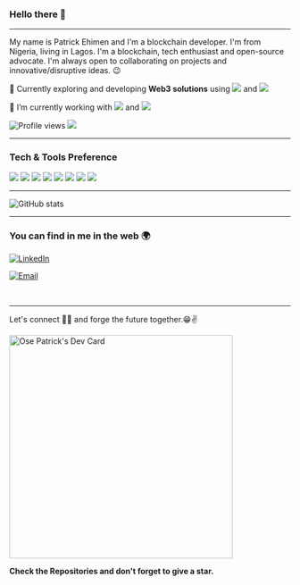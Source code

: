 ### Hello there 👋

---

My name is Patrick Ehimen and I'm a blockchain developer. I'm from Nigeria, living in Lagos. I'm a blockchain, tech enthusiast and open-source advocate. I'm always open to collaborating on projects and innovative/disruptive ideas. :wink:
 
 🔭 Currently exploring and developing **Web3 solutions** using <img src="https://img.shields.io/badge/Ethereum-3C3C3D?style=for-the-badge&logo=Ethereum&logoColor=white"> and <img src="https://img.shields.io/badge/Solidity-e6e6e6?style=for-the-badge&logo=solidity&logoColor=black">
 
 🌱 I’m currently working with <img src="https://img.shields.io/badge/JavaScript-323330?style=for-the-badge&logo=javascript&logoColor=F7DF1E"> and <img src="https://img.shields.io/badge/React-20232A?style=for-the-badge&logo=react&logoColor=61DAFB"> 
 

![Profile views](https://gpvc.arturio.dev/Osepatrick)  <img src="https://img.shields.io/github/followers/Osepatrick?label=Follow" style=" float:left, margin-right:10px" />


---


### Tech & Tools Preference

<img src = "https://img.shields.io/badge/-HTML5-E34F26?style=flat&logo=html5&logoColor=white"> <img src = "https://img.shields.io/badge/-CSS3-1572B6?style=flat&logo=css3&logoColor=white">
<img src="https://img.shields.io/badge/-JavaScript-eed718?style=flat&logo=javascript&logoColor=ffffff">
<img src="https://img.shields.io/badge/-React-000000?style=flat&logo=react&logoColor=00c8ff">
<img src="http://img.shields.io/badge/-Git-F1502F?style=flat&logo=git&logoColor=FFFFFF">
<img src="http://img.shields.io/badge/-Github-000000?style=flat&logo=github&logoColor=FFFFFF">
<img src="http://img.shields.io/badge/-VS%20Code-007ACC?style=flat&logo=visual%20studio%20code&logoColor=white">
<img src="https://img.shields.io/badge/Solidity-e6e6e6?style=for-the-badge&logo=solidity&logoColor=black">

---

![GitHub stats](https://github-readme-stats.vercel.app/api?username=Osepatrick&show_icons=true&hide_border=true)

---


### You can find in me in the web 🌍
<a href="https://www.linkedin.com/in/patrick-ehimen/" target="_blank"><img alt="LinkedIn" src="https://img.shields.io/badge/LinkedIn-@patrickEhimen-blue?style=flat&logo=linkedin"></a>

<a href="mailto:ose@thecrypticpat.com"><img alt="Email" src="https://img.shields.io/badge/Email-ose@thecrypticpat.com-blue?style=flat&logo=gmail"></a>

<br/>


---

Let's connect 👨‍💻 and forge the future together.😁✌

<a href="https://app.daily.dev/OsePatrick"><img src="https://api.daily.dev/devcards/078d7a0e50e04982967b8449a996f375.png?r=6j1" width="400" alt="Ose Patrick's Dev Card"/></a>

**Check the Repositories and don't forget to give a star.** 
